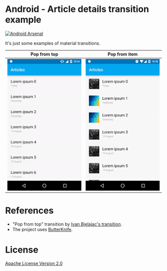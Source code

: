 Android - Article details transition example
========
[![Android Arsenal](https://img.shields.io/badge/Android%20Arsenal-Article--Details--Transition--Example-green.svg?style=true)](https://android-arsenal.com/details/3/4114)

It's just some examples of material transitions.

Pop from top|Pop from item
-------------|-------------
![demo](art/popfromtop.gif)|![demo](art/popfromitem.gif)

References
========
 - "Pop from top" transition by [Ivan Bjelajac's transition](http://www.materialup.com/posts/article-details-transition).
 - The project uses [ButterKnife](http://jakewharton.github.io/butterknife/).

License
========

[Apache License Version 2.0](LICENSE)